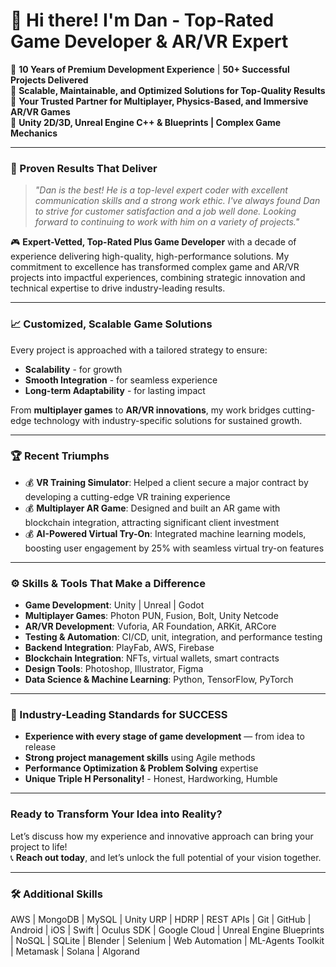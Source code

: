 # 👋 Hi there! I'm Dan - Top-Rated Game Developer & AR/VR Expert

🏅 **10 Years of Premium Development Experience** | **50+ Successful Projects Delivered**  
🏅 **Scalable, Maintainable, and Optimized Solutions for Top-Quality Results**  
🏅 **Your Trusted Partner for Multiplayer, Physics-Based, and Immersive AR/VR Games**  
🏅 **Unity 2D/3D, Unreal Engine C++ & Blueprints | Complex Game Mechanics**  

---

### 🚀 Proven Results That Deliver

> _"Dan is the best! He is a top-level expert coder with excellent communication skills and a strong work ethic. I've always found Dan to strive for customer satisfaction and a job well done. Looking forward to continuing to work with him on a variety of projects."_

🎮 **Expert-Vetted, Top-Rated Plus Game Developer** with a decade of experience delivering high-quality, high-performance solutions. My commitment to excellence has transformed complex game and AR/VR projects into impactful experiences, combining strategic innovation and technical expertise to drive industry-leading results.

---

### 📈 Customized, Scalable Game Solutions

Every project is approached with a tailored strategy to ensure:
- **Scalability** - for growth
- **Smooth Integration** - for seamless experience
- **Long-term Adaptability** - for lasting impact

From **multiplayer games** to **AR/VR innovations**, my work bridges cutting-edge technology with industry-specific solutions for sustained growth.

---

### 🏆 Recent Triumphs

- 💰 **VR Training Simulator**: Helped a client secure a major contract by developing a cutting-edge VR training experience
- 💰 **Multiplayer AR Game**: Designed and built an AR game with blockchain integration, attracting significant client investment
- 💰 **AI-Powered Virtual Try-On**: Integrated machine learning models, boosting user engagement by 25% with seamless virtual try-on features

---

### ⚙️ Skills & Tools That Make a Difference

- **Game Development**: Unity | Unreal | Godot  
- **Multiplayer Games**: Photon PUN, Fusion, Bolt, Unity Netcode  
- **AR/VR Development**: Vuforia, AR Foundation, ARKit, ARCore  
- **Testing & Automation**: CI/CD, unit, integration, and performance testing  
- **Backend Integration**: PlayFab, AWS, Firebase  
- **Blockchain Integration**: NFTs, virtual wallets, smart contracts  
- **Design Tools**: Photoshop, Illustrator, Figma  
- **Data Science & Machine Learning**: Python, TensorFlow, PyTorch  

---

### 💼 Industry-Leading Standards for SUCCESS

- **Experience with every stage of game development** — from idea to release  
- **Strong project management skills** using Agile methods  
- **Performance Optimization & Problem Solving** expertise  
- **Unique Triple H Personality!** - Honest, Hardworking, Humble  

---

### Ready to Transform Your Idea into Reality?

Let’s discuss how my experience and innovative approach can bring your project to life!  
📞 **Reach out today**, and let’s unlock the full potential of your vision together.

---

### 🛠️ Additional Skills

AWS | MongoDB | MySQL | Unity URP | HDRP | REST APIs | Git | GitHub | Android | iOS | Swift | Oculus SDK | Google Cloud | Unreal Engine Blueprints | NoSQL | SQLite | Blender | Selenium | Web Automation | ML-Agents Toolkit | Metamask | Solana | Algorand
